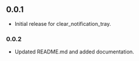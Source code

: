 ## 0.0.1

* Initial release for clear_notification_tray.

### 0.0.2 

* Updated README.md and added documentation.
